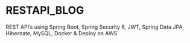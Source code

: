 # RESTAPI_BLOG
REST API’s using Spring Boot, Spring Security 6, JWT, Spring Data JPA, Hibernate, MySQL, Docker &amp; Deploy on AWS

